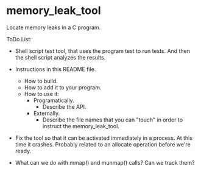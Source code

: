 # memory_leak_tool
Locate memory leaks in a C program.

ToDo List:

- Shell script test tool, that uses the program test to run tests.  And then
  the shell script analyzes the results.

- Instructions in this README file.
  - How to build.
  - How to add it to your program.
  - How to use it:
    - Programatically.
      - Describe the API.
    - Externally.
      - Describe the file names that you can "touch" in order to instruct
        the memory_leak_tool.

- Fix the tool so that it can be activated immediately in a process.  At this
  time it crashes.  Probably related to an allocate operation before we're
  ready.

- What can we do with mmap() and munmap() calls?  Can we track them?


